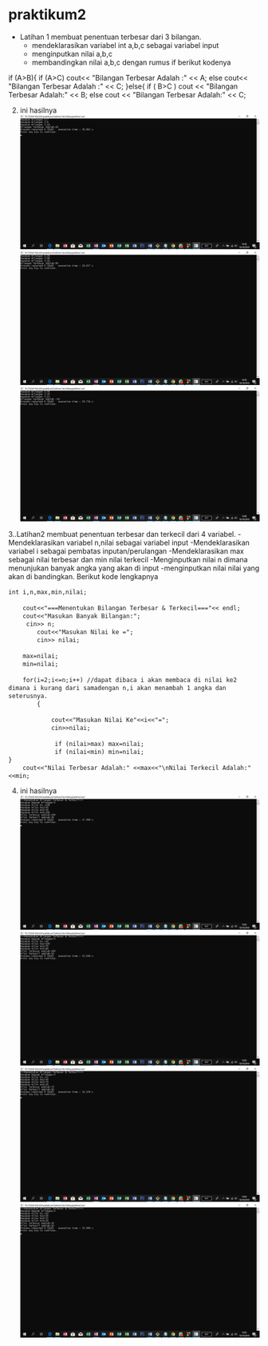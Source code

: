 # praktikum2
	
- Latihan 1 membuat penentuan terbesar dari 3 bilangan. 
	* mendeklarasikan variabel int a,b,c sebagai variabel input
	* menginputkan nilai a,b,c
	* membandingkan nilai a,b,c dengan rumus if berikut kodenya
	
if (A>B){
       		if (A>C)
       		 cout<< "Bilangan Terbesar Adalah :" << A;
       		else
        	cout<< "Bilangan Terbesar Adalah :" << C;
        }else{
        	if ( B>C )
        	cout << "Bilangan Terbesar Adalah:" << B;
       		 else
        	cout << "Bilangan Terbesar Adalah:" << C;


2. ini hasilnya
	![img](https://github.com/zahira12/praktikum2/blob/master/latihan1/hasil%201%20Screenshot.png)
	![img](https://github.com/zahira12/praktikum2/blob/master/latihan1/hasil%202%20Screenshot.png)
	![img](https://github.com/zahira12/praktikum2/blob/master/latihan1/hasil%203%20Screenshot.png)

3..Latihan2 membuat penentuan terbesar dan terkecil dari 4 variabel. -Mendeklarasikan variabel n,nilai sebagai variabel input -Mendeklarasikan variabel i sebagai pembatas inputan/perulangan -Mendeklarasikan max sebagai nilai terbesar dan min nilai terkecil -Menginputkan nilai n dimana menunjukan banyak angka yang akan di input -menginputkan nilai nilai yang akan di bandingkan. Berikut kode lengkapnya

	int i,n,max,min,nilai;

		cout<<"===Menentukan Bilangan Terbesar & Terkecil==="<< endl;
   		cout<<"Masukan Banyak Bilangan:";
   		 cin>> n;
    		cout<<"Masukan Nilai ke =";
    		cin>> nilai;

		max=nilai;
		min=nilai;

 		for(i=2;i<=n;i++) //dapat dibaca i akan membaca di nilai ke2 dimana i kurang dari samadengan n,i akan menambah 1 angka dan seterusnya.
    		{

        		cout<<"Masukan Nilai Ke"<<i<<"=";
       	 		cin>>nilai;

      		 	 if (nilai>max) max=nilai;
       			 if (nilai<min) min=nilai;
	}
    	cout<<"Nilai Terbesar Adalah:" <<max<<"\nNilai Terkecil Adalah:"<<min;

4. ini hasilnya
	![img](https://github.com/zahira12/praktikum2/blob/master/latihan2/hasil%204%20Screenshot.png)
	![img](https://github.com/zahira12/praktikum2/blob/master/latihan2/hasil%205%20Screenshot.png)
	![img](https://github.com/zahira12/praktikum2/blob/master/latihan2/hasil%206%20Screenshot.png)
	![img](https://github.com/zahira12/praktikum2/blob/master/latihan2/hasil%207%20Screenshot.png)
